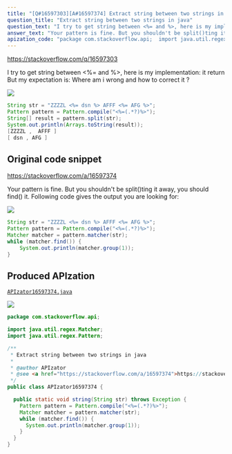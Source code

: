 ```yaml
---
title: "[Q#16597303][A#16597374] Extract string between two strings in java"
question_title: "Extract string between two strings in java"
question_text: "I try to get string between <%= and %>, here is my implementation: it return But my expectation is: Where am i wrong and how to correct it ?"
answer_text: "Your pattern is fine. But you shouldn't be split()ting it away, you should find() it. Following code gives the output you are looking for:"
apization_code: "package com.stackoverflow.api;  import java.util.regex.Matcher; import java.util.regex.Pattern;  /**  * Extract string between two strings in java  *  * @author APIzator  * @see <a href=\"https://stackoverflow.com/a/16597374\">https://stackoverflow.com/a/16597374</a>  */ public class APIzator16597374 {    public static void string(String str) throws Exception {     Pattern pattern = Pattern.compile(\"<%=(.*?)%>\");     Matcher matcher = pattern.matcher(str);     while (matcher.find()) {       System.out.println(matcher.group(1));     }   } }"
---
```


https://stackoverflow.com/q/16597303

I try to get string between &lt;%= and %&gt;, here is my implementation:
it return
But my expectation is:
Where am i wrong and how to correct it ?


<div class="code-logo"><img src="/stackoverflow.png" /></div>

```java
String str = "ZZZZL <%= dsn %> AFFF <%= AFG %>";
Pattern pattern = Pattern.compile("<%=(.*?)%>");
String[] result = pattern.split(str);
System.out.println(Arrays.toString(result));
[ZZZZL ,  AFFF ]
[ dsn , AFG ]
```


## Original code snippet

https://stackoverflow.com/a/16597374

Your pattern is fine. But you shouldn&#x27;t be split()ting it away, you should find() it. Following code gives the output you are looking for:

<div class="code-logo"><img src="/stackoverflow.png" /></div>

```java
String str = "ZZZZL <%= dsn %> AFFF <%= AFG %>";
Pattern pattern = Pattern.compile("<%=(.*?)%>");
Matcher matcher = pattern.matcher(str);
while (matcher.find()) {
    System.out.println(matcher.group(1));
}
```

## Produced APIzation

[`APIzator16597374.java`](https://github.com/pasqualesalza/apization/raw/main/data/search/APIzator16597374.java)

<div class="code-logo"><img src="/apizator.png" /></div>

```java
package com.stackoverflow.api;

import java.util.regex.Matcher;
import java.util.regex.Pattern;

/**
 * Extract string between two strings in java
 *
 * @author APIzator
 * @see <a href="https://stackoverflow.com/a/16597374">https://stackoverflow.com/a/16597374</a>
 */
public class APIzator16597374 {

  public static void string(String str) throws Exception {
    Pattern pattern = Pattern.compile("<%=(.*?)%>");
    Matcher matcher = pattern.matcher(str);
    while (matcher.find()) {
      System.out.println(matcher.group(1));
    }
  }
}

```